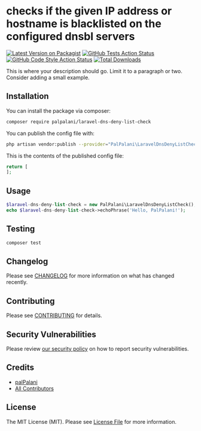# checks if the given IP address or hostname is blacklisted on the configured dnsbl servers

[![Latest Version on Packagist](https://img.shields.io/packagist/v/palpalani/laravel-dns-deny-list-check.svg?style=flat-square)](https://packagist.org/packages/palpalani/laravel-dns-deny-list-check)
[![GitHub Tests Action Status](https://img.shields.io/github/workflow/status/palpalani/laravel-dns-deny-list-check/run-tests?label=tests)](https://github.com/palpalani/laravel-dns-deny-list-check/actions?query=workflow%3ATests+branch%3Amaster)
[![GitHub Code Style Action Status](https://img.shields.io/github/workflow/status/palpalani/laravel-dns-deny-list-check/Check%20&%20fix%20styling?label=code%20style)](https://github.com/palpalani/laravel-dns-deny-list-check/actions?query=workflow%3A"Check+%26+fix+styling"+branch%3Amaster)
[![Total Downloads](https://img.shields.io/packagist/dt/palpalani/laravel-dns-deny-list-check.svg?style=flat-square)](https://packagist.org/packages/palpalani/laravel-dns-deny-list-check)


This is where your description should go. Limit it to a paragraph or two. Consider adding a small example.

## Installation

You can install the package via composer:

```bash
composer require palpalani/laravel-dns-deny-list-check
```

You can publish the config file with:
```bash
php artisan vendor:publish --provider="PalPalani\LaravelDnsDenyListCheck\LaravelDnsDenyListCheckServiceProvider" --tag="laravel-dns-deny-list-check-config"
```

This is the contents of the published config file:

```php
return [
];
```

## Usage

```php
$laravel-dns-deny-list-check = new PalPalani\LaravelDnsDenyListCheck();
echo $laravel-dns-deny-list-check->echoPhrase('Hello, PalPalani!');
```

## Testing

```bash
composer test
```

## Changelog

Please see [CHANGELOG](CHANGELOG.md) for more information on what has changed recently.

## Contributing

Please see [CONTRIBUTING](.github/CONTRIBUTING.md) for details.

## Security Vulnerabilities

Please review [our security policy](../../security/policy) on how to report security vulnerabilities.

## Credits

- [palPalani](https://github.com/palpalani)
- [All Contributors](../../contributors)

## License

The MIT License (MIT). Please see [License File](LICENSE.md) for more information.
